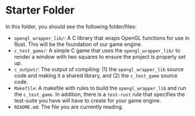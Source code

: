 # Starter Folder

In this folder, you should see the following folder/files:
- `opengl_wrapper_lib/`: A C library that wraps OpenGL functions for use in Rust. This will be the foundation of our game engine.
- `c_test_game/`: A simple C game that uses the `opengl_wrapper_lib/` to render a window with two squares to ensure the project is properly set up.
- `c_output/`: The output of compiling: (1) the `opengl_wrapper_lib` source code and making it a shared library, and (2) the `c_test_game` source code.
- `Makefile`: A makefile with rules to build the `opengl_wrapper_lib` and run the `c_test_game`. In addition, there is a `test-rust` rule that specifies the test-suite you have will have to create for your game engine.
- `README.md`: The file you are currently reading.
